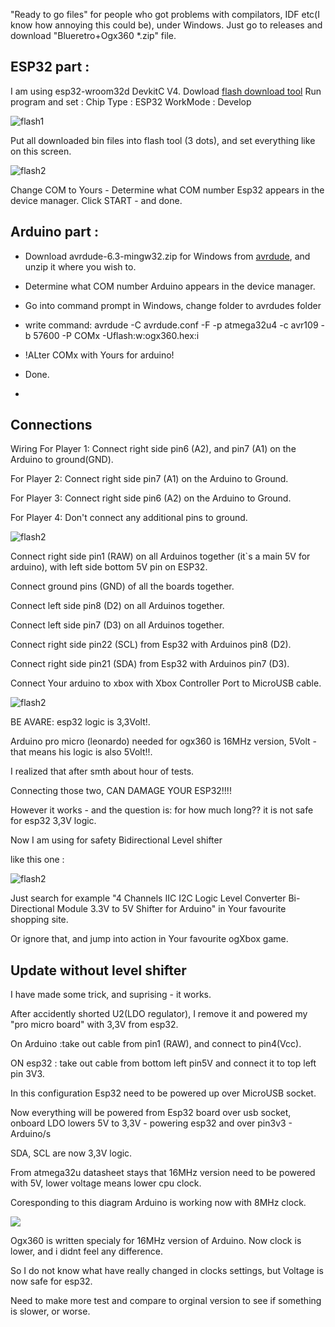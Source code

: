 "Ready to go files"  for people who got problems with compilators, IDF etc(I know how annoying this could be), under Windows.
Just go to releases and download "Blueretro+Ogx360 *.zip" file.
## ESP32  part :
I am using esp32-wroom32d DevkitC V4. 
Dowload [flash download tool](https://www.espressif.com/sites/default/files/tools/flash_download_tool_3.9.5.zip) 
Run program and set :
Chip Type : ESP32
WorkMode : Develop

<img src="./Images/flash1.jpg" alt="flash1"/>  



Put all downloaded bin files into flash tool (3 dots), and set everything like on this screen.

<img src="./Images/flash2.jpg" alt="flash2"/>  

Change COM to Yours -  Determine what COM number Esp32 appears in the device manager.
Click START - and done.
## Arduino part :

* Download avrdude-6.3-mingw32.zip for Windows from  [avrdude](http://download.savannah.gnu.org/releases/avrdude/), and unzip it where you wish to.
*   Determine what COM number Arduino appears in the device manager.
* Go into command prompt in Windows, change folder to avrdudes folder
* write command:
avrdude -C avrdude.conf -F -p atmega32u4 -c avr109 -b 57600 -P COMx -Uflash:w:ogx360.hex:i
* !ALter COMx with Yours for arduino!
* Done.

* 
## Connections


Wiring
For Player 1: Connect right side pin6 (A2), and pin7 (A1) on the Arduino to ground(GND).

For Player 2: Connect right side pin7 (A1) on the Arduino to Ground.

For Player 3: Connect right side pin6 (A2) on the Arduino to Ground.

For Player 4: Don't connect any additional pins to ground.

<img src="./Images/Arduino pinouts.jpg" alt="flash2"/>  


Connect right side pin1 (RAW) on  all Arduinos together (it`s a main 5V for arduino), with left side bottom 5V pin on ESP32.

Connect  ground pins (GND) of all the boards together.

Connect left side pin8 (D2) on all Arduinos together.

Connect left side pin7 (D3) on all Arduinos together.

Connect right side pin22 (SCL) from Esp32 with Arduinos pin8 (D2).

Connect right side pin21 (SDA) from Esp32 with Arduinos pin7 (D3).

Connect Your arduino to xbox with Xbox Controller Port to MicroUSB cable.





<img src="./Images/Esp32 pinouts.jpg" alt="flash2"/>  

BE AVARE: esp32 logic is 3,3Volt!.

Arduino pro micro (leonardo) needed for ogx360 is 16MHz version, 5Volt - that means his logic is also 5Volt!!.

I realized that after smth about hour of tests.  

Connecting those two, CAN DAMAGE YOUR ESP32!!!!

However it works - and the question is: for how much long??  it is not safe for esp32 3,3V logic.

Now I am using for safety Bidirectional Level shifter

like this one :

<img src="./Images/Level Shifter.jpg" alt="flash2"/>  

Just search for example "4 Channels IIC I2C Logic Level Converter Bi-Directional Module 3.3V to 5V Shifter for Arduino" in Your favourite shopping site.

Or ignore that, and jump into action in Your favourite ogXbox game.




## Update without level shifter

I have made some trick, and suprising - it works.


  After accidently shorted U2(LDO regulator), I remove it and  powered my "pro micro board" with 3,3V from esp32.  

On Arduino :take out cable from pin1 (RAW), and connect to pin4(Vcc).

ON esp32 : take out  cable from bottom left pin5V and connect it to top left pin 3V3.

In this configuration Esp32 need to be powered up over MicroUSB socket.

Now everything will be powered from Esp32 board over usb socket, onboard LDO lowers 5V to 3,3V - powering esp32 and over pin3v3 - Arduino/s 

SDA, SCL are now 3,3V logic.

From atmega32u datasheet stays that 16MHz version need to be powered with 5V, lower voltage means lower cpu clock. 

Coresponding to this diagram Arduino is working  now with 8MHz clock.







<img src="Atmega32u4 Clock Vs Vcc - Imgur.jpg"/>





Ogx360 is written specialy for 16MHz version of Arduino. Now clock is lower, and i didnt feel any difference. 

So I do not know what have really changed in clocks settings, but Voltage is now safe for esp32. 

Need to make more test and compare to orginal version to see if something is slower, or worse.







